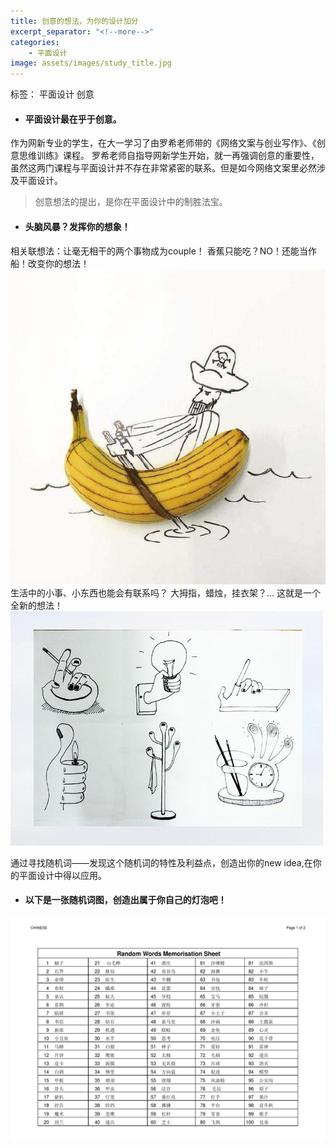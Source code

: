 ```yaml
---
title: 创意的想法，为你的设计加分
excerpt_separator: "<!--more-->"
categories:
    - 平面设计
image: assets/images/study_title.jpg
---
```

标签： 平面设计  创意
<!--more-->

+ #### 平面设计最在乎于创意。
作为网新专业的学生，在大一学习了由罗希老师带的《网络文案与创业写作》、《创意思维训练》课程。
罗希老师自指导网新学生开始，就一再强调创意的重要性，虽然这两门课程与平面设计并不存在非常紧密的联系。但是如今网络文案里必然涉及平面设计。
> 创意想法的提出，是你在平面设计中的制胜法宝。

+ #### 头脑风暴？发挥你的想象！
相关联想法：让毫无相干的两个事物成为couple！
香蕉只能吃？NO！还能当作船！改变你的想法！
![Alt text](/assets/images/create_change.jpg)
生活中的小事、小东西也能会有联系吗？
大拇指，蜡烛，挂衣架？...
这就是一个全新的想法！
![Alt text](/assets/images/create_idea.jpg)

通过寻找随机词——发现这个随机词的特性及利益点，创造出你的new idea,在你的平面设计中得以应用。
+ #### 以下是一张随机词图，创造出属于你自己的灯泡吧！
![Alt text](/assets/images/create_random.jpg)
